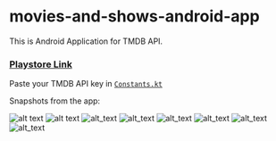 # movies-and-shows-android-app
This is Android Application for TMDB API.

### [Playstore Link](https://play.google.com/store/apps/details?id=com.insomniacgks.newmoviesandshows)

Paste your TMDB API key in [`Constants.kt`](https://github.com/10aditya/movies-and-shows-android-app/blob/master/app/src/main/java/com/insomniacgks/newmoviesandshows/data/Constants.kt)

Snapshots from the app:

![alt text](https://lh3.googleusercontent.com/N2jHmbi3DUIMKr27LTpmGgUFoyNny70d_b_LxNZ4ZtfHJj0zjNxhtxcYzbrWFFipmQ=w720-h310-rw)
![alt text](https://lh3.googleusercontent.com/mSQI8fhl_7I1Lh2mWqAJ2IfykNRk9C0jP4s3V66RV7-v8kRHVeMMzG-MKADVbMCj3g=w720-h310-rw)
![alt_text](https://lh3.googleusercontent.com/0h8VxhhjqjsSkdhuPgsMej8ffT5kMej8ohkLZYt1DtbIv7bf43nvEPZEWiJ71tkqeg=w720-h310-rw)
![alt_text](https://lh3.googleusercontent.com/z_NfLfCNttKUjSoYWGmWrVBZSEhxUQxojGFjT-Iy2aBtxvbHE0P6ifC3cu7JTzUbI8s=w720-h310-rw)
![alt_text](https://lh3.googleusercontent.com/3Ttq2tej0m53iuCnXXlXlYNbei5-GBZAG4io0A28RVHxe4XsIUd65BSImooZU3aMmeDl=w720-h310-rw)
![alt_text](https://lh3.googleusercontent.com/ZaLKKYtjqOsfMPlmfAmPpaFxVOSyo6YgbFFJjc63ICzPv5GprBg6uc-ezw7CirpVlAE=w720-h310-rw)
![alt_text](https://lh3.googleusercontent.com/7wUz7UfUI2FHmFhkdjAMuNS5g68zCXM0ND-RKBr23qUSLiv5jzFaAHiM6MmclOjPlx0e=w720-h310-rw)
![alt_text](https://lh3.googleusercontent.com/J_uYRHg7F_ecYPl-RtxmE5mKhLlgnf3Z9Mtk2jRD8Th63oi9VXAhupJYJyyOU2tahXY=w720-h310-rw)
